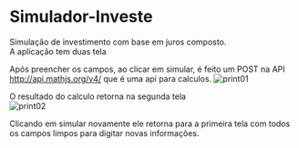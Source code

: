 # Simulador-Investe  
  
  
Simulação de investimento com base em juros composto.  
A aplicação tem duas tela   
  
Após preencher os campos, ao clicar em simular, é feito um POST na API http://api.mathjs.org/v4/ que é uma api para calculos.
![print01](https://user-images.githubusercontent.com/56805229/81838850-1c52cc80-951d-11ea-8a06-912ee44767c3.png)  
  

O resultado do calculo retorna na segunda tela  
![print02](https://user-images.githubusercontent.com/56805229/81838866-22e14400-951d-11ea-8484-085a3dfc5012.png)  

Clicando em simular novamente ele retorna para a primeira tela com todos os campos limpos para digitar novas informações.
